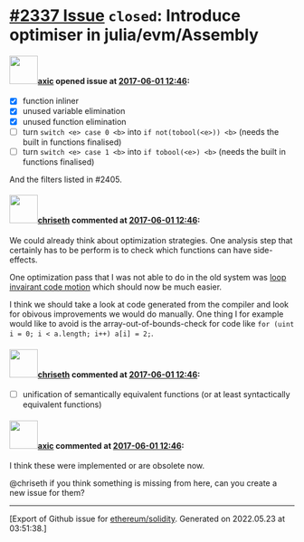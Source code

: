 # [\#2337 Issue](https://github.com/ethereum/solidity/issues/2337) `closed`: Introduce optimiser in julia/evm/Assembly

#### <img src="https://avatars.githubusercontent.com/u/20340?v=4" width="50">[axic](https://github.com/axic) opened issue at [2017-06-01 12:46](https://github.com/ethereum/solidity/issues/2337):

- [x] function inliner
- [x] unused variable elimination
- [x] unused function elimination
- [ ] turn `switch <e> case 0 <b>` into `if not(tobool(<e>)) <b>` (needs the built in functions finalised)
- [ ] turn `switch <e> case 1 <b>` into `if tobool(<e>) <b>` (needs the built in functions finalised)

And the filters listed in #2405.


#### <img src="https://avatars.githubusercontent.com/u/9073706?v=4" width="50">[chriseth](https://github.com/chriseth) commented at [2017-06-01 12:46](https://github.com/ethereum/solidity/issues/2337#issuecomment-305505586):

We could already think about optimization strategies. One analysis step that certainly has to be perform is to check which functions can have side-effects.

One optimization pass that I was not able to do in the old system was [loop invairant code motion](https://en.wikipedia.org/wiki/Loop-invariant_code_motion) which should now be much easier.

I think we should take a look at code generated from the compiler and look for obivous improvements we would do manually. One thing I for example would like to avoid is the array-out-of-bounds-check for code like `for (uint i = 0; i < a.length; i++) a[i] = 2;`.

#### <img src="https://avatars.githubusercontent.com/u/9073706?v=4" width="50">[chriseth](https://github.com/chriseth) commented at [2017-06-01 12:46](https://github.com/ethereum/solidity/issues/2337#issuecomment-347918357):

 - [ ] unification of semantically equivalent functions (or at least syntactically equivalent functions)

#### <img src="https://avatars.githubusercontent.com/u/20340?v=4" width="50">[axic](https://github.com/axic) commented at [2017-06-01 12:46](https://github.com/ethereum/solidity/issues/2337#issuecomment-474673576):

I think these were implemented or are obsolete now.

@chriseth if you think something is missing from here, can you create a new issue for them?


-------------------------------------------------------------------------------



[Export of Github issue for [ethereum/solidity](https://github.com/ethereum/solidity). Generated on 2022.05.23 at 03:51:38.]
